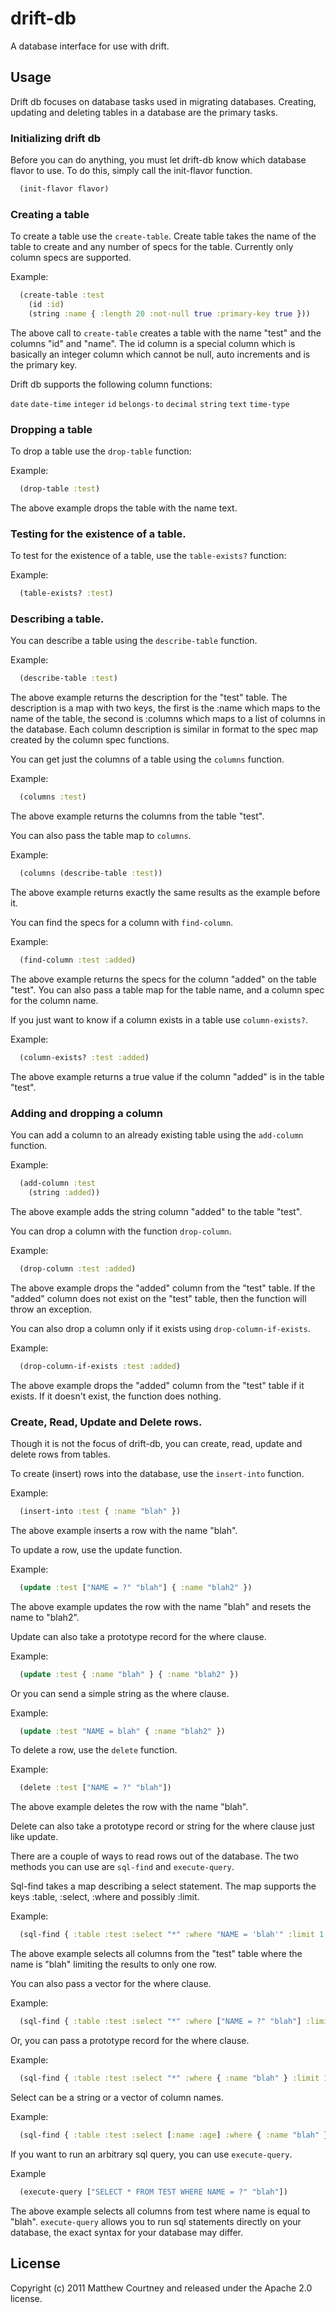 # drift-db

A database interface for use with drift.

## Usage

Drift db focuses on database tasks used in migrating databases. Creating, updating and deleting tables in a database are the primary tasks.

### Initializing drift db

Before you can do anything, you must let drift-db know which database flavor to use. To do this, simply call the init-flavor function.

```clojure
  (init-flavor flavor)
```

### Creating a table

To create a table use the `create-table`. Create table takes the name of the table to create and any number of specs for the table. Currently only column specs are supported.

Example:

```clojure
  (create-table :test
    (id :id)
    (string :name { :length 20 :not-null true :primary-key true }))
```

The above call to `create-table` creates a table with the name "test" and the columns "id" and "name". The id column is a special column which is basically an integer column which cannot be null, auto increments and is the primary key.

Drift db supports the following column functions:

  `date`
  `date-time`
  `integer`
  `id`
  `belongs-to`
  `decimal`
  `string`
  `text`
  `time-type`

### Dropping a table

To drop a table use the `drop-table` function:

Example:

```clojure
  (drop-table :test)
```

The above example drops the table with the name text.

### Testing for the existence of a table.

To test for the existence of a table, use the `table-exists?` function:

Example:

```clojure
  (table-exists? :test)
```

### Describing a table.

You can describe a table using the `describe-table` function.

Example:

```clojure
  (describe-table :test)
```

The above example returns the description for the "test" table. The description is a map with two keys, the first is the :name which maps to the name of the table, the second is :columns which maps to a list of columns in the database. Each column description is similar in format to the spec map created by the column spec functions.

You can get just the columns of a table using the `columns` function.

Example:

```clojure
  (columns :test)
```

The above example returns the columns from the table "test".

You can also pass the table map to `columns`.

Example:

```clojure
  (columns (describe-table :test))
```

The above example returns exactly the same results as the example before it.

You can find the specs for a column with `find-column`.

Example:

```clojure
  (find-column :test :added)
```

The above example returns the specs for the column "added" on the table "test". You can also pass a table map for the table name, and a column spec for the column name.

If you just want to know if a column exists in a table use `column-exists?`.

Example:

```clojure
  (column-exists? :test :added)
```

The above example returns a true value if the column "added" is in the table "test".

### Adding and dropping a column

You can add a column to an already existing table using the `add-column` function.

Example:

```clojure
  (add-column :test
    (string :added))
```

The above example adds the string column "added" to the table "test".

You can drop a column with the function `drop-column`.

Example:

```clojure
  (drop-column :test :added)
```

The above example drops the "added" column from the "test" table. If the "added" column does not exist on the "test" table, then the function will throw an exception.

You can also drop a column only if it exists using `drop-column-if-exists`.

Example:

```clojure
  (drop-column-if-exists :test :added)
```

The above example drops the "added" column from the "test" table if it exists. If it doesn't exist, the function does nothing.

### Create, Read, Update and Delete rows.

Though it is not the focus of drift-db, you can create, read, update and delete rows from tables.

To create (insert) rows into the database, use the `insert-into` function.

Example:

```clojure
  (insert-into :test { :name "blah" })
```

The above example inserts a row with the name "blah".

To update a row, use the update function.

Example:

```clojure
  (update :test ["NAME = ?" "blah"] { :name "blah2" })
```

The above example updates the row with the name "blah" and resets the name to "blah2".

Update can also take a prototype record for the where clause.

Example:

```clojure
  (update :test { :name "blah" } { :name "blah2" })
```

Or you can send a simple string as the where clause.

Example:

```clojure
  (update :test "NAME = blah" { :name "blah2" })
```

To delete a row, use the `delete` function.

Example:

```clojure
  (delete :test ["NAME = ?" "blah"])
```

The above example deletes the row with the name "blah".

Delete can also take a prototype record or string for the where clause just like update.

There are a couple of ways to read rows out of the database. The two methods you can use are `sql-find` and `execute-query`.

Sql-find takes a map describing a select statement. The map supports the keys :table, :select, :where and possibly :limit.

Example:

```clojure
  (sql-find { :table :test :select "*" :where "NAME = 'blah'" :limit 1 })
```

The above example selects all columns from the "test" table where the name is "blah" limiting the results to only one row.

You can also pass a vector for the where clause.

Example:

```clojure
  (sql-find { :table :test :select "*" :where ["NAME = ?" "blah"] :limit 1 })
```

Or, you can pass a prototype record for the where clause.

Example:

```clojure
  (sql-find { :table :test :select "*" :where { :name "blah" } :limit 1 })
```

Select can be a string or a vector of column names.

Example:

```clojure
  (sql-find { :table :test :select [:name :age] :where { :name "blah" } :limit 1 })
```

If you want to run an arbitrary sql query, you can use `execute-query`.

Example

```clojure
  (execute-query ["SELECT * FROM TEST WHERE NAME = ?" "blah"])
```

The above example selects all columns from test where name is equal to "blah". `execute-query` allows you to run sql statements directly on your database, the exact syntax for your database may differ.

## License

Copyright (c) 2011 Matthew Courtney and released under the Apache 2.0 license.

